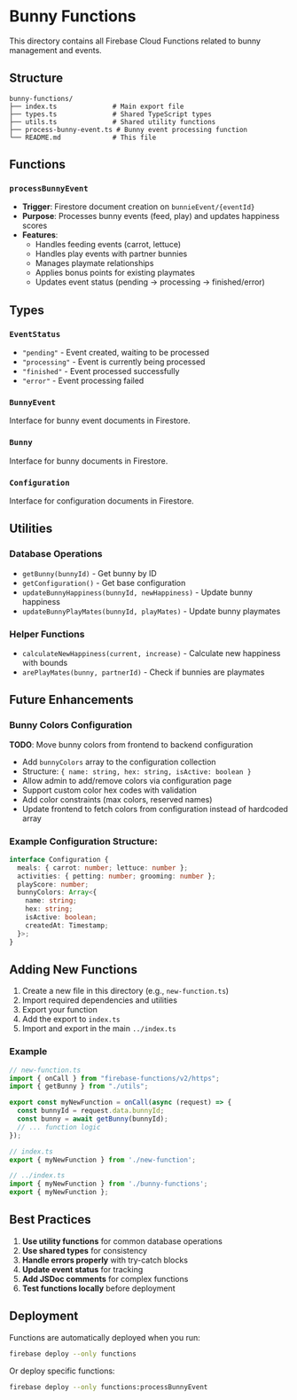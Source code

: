 # Bunny Functions

This directory contains all Firebase Cloud Functions related to bunny management and events.

## Structure

```
bunny-functions/
├── index.ts              # Main export file
├── types.ts              # Shared TypeScript types
├── utils.ts              # Shared utility functions
├── process-bunny-event.ts # Bunny event processing function
└── README.md             # This file
```

## Functions

### `processBunnyEvent`
- **Trigger**: Firestore document creation on `bunnieEvent/{eventId}`
- **Purpose**: Processes bunny events (feed, play) and updates happiness scores
- **Features**:
  - Handles feeding events (carrot, lettuce)
  - Handles play events with partner bunnies
  - Manages playmate relationships
  - Applies bonus points for existing playmates
  - Updates event status (pending → processing → finished/error)

## Types

### `EventStatus`
- `"pending"` - Event created, waiting to be processed
- `"processing"` - Event is currently being processed
- `"finished"` - Event processed successfully
- `"error"` - Event processing failed

### `BunnyEvent`
Interface for bunny event documents in Firestore.

### `Bunny`
Interface for bunny documents in Firestore.

### `Configuration`
Interface for configuration documents in Firestore.

## Utilities

### Database Operations
- `getBunny(bunnyId)` - Get bunny by ID
- `getConfiguration()` - Get base configuration
- `updateBunnyHappiness(bunnyId, newHappiness)` - Update bunny happiness
- `updateBunnyPlayMates(bunnyId, playMates)` - Update bunny playmates

### Helper Functions
- `calculateNewHappiness(current, increase)` - Calculate new happiness with bounds
- `arePlayMates(bunny, partnerId)` - Check if bunnies are playmates

## Future Enhancements

### Bunny Colors Configuration
**TODO**: Move bunny colors from frontend to backend configuration
- Add `bunnyColors` array to the configuration collection
- Structure: `{ name: string, hex: string, isActive: boolean }`
- Allow admin to add/remove colors via configuration page
- Support custom color hex codes with validation
- Add color constraints (max colors, reserved names)
- Update frontend to fetch colors from configuration instead of hardcoded array

### Example Configuration Structure:
```typescript
interface Configuration {
  meals: { carrot: number; lettuce: number };
  activities: { petting: number; grooming: number };
  playScore: number;
  bunnyColors: Array<{
    name: string;
    hex: string;
    isActive: boolean;
    createdAt: Timestamp;
  }>;
}
```

## Adding New Functions

1. Create a new file in this directory (e.g., `new-function.ts`)
2. Import required dependencies and utilities
3. Export your function
4. Add the export to `index.ts`
5. Import and export in the main `../index.ts`

### Example

```typescript
// new-function.ts
import { onCall } from "firebase-functions/v2/https";
import { getBunny } from "./utils";

export const myNewFunction = onCall(async (request) => {
  const bunnyId = request.data.bunnyId;
  const bunny = await getBunny(bunnyId);
  // ... function logic
});

// index.ts
export { myNewFunction } from './new-function';

// ../index.ts
import { myNewFunction } from './bunny-functions';
export { myNewFunction };
```

## Best Practices

1. **Use utility functions** for common database operations
2. **Use shared types** for consistency
3. **Handle errors properly** with try-catch blocks
4. **Update event status** for tracking
5. **Add JSDoc comments** for complex functions
6. **Test functions locally** before deployment

## Deployment

Functions are automatically deployed when you run:
```bash
firebase deploy --only functions
```

Or deploy specific functions:
```bash
firebase deploy --only functions:processBunnyEvent
``` 
